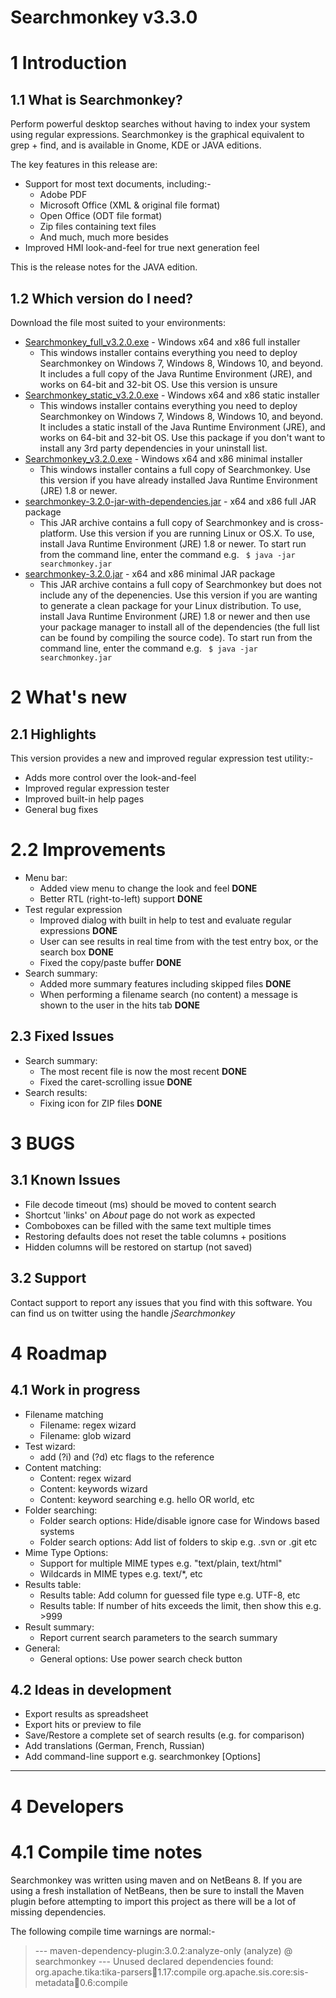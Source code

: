 # Searchmonkey v3.3.0

# 1 Introduction
## 1.1 What is Searchmonkey?

Perform powerful desktop searches without having to index your system using regular expressions. Searchmonkey is the graphical equivalent to grep + find, and is available in Gnome, KDE or JAVA editions.

The key features in this release are:
* Support for most text documents, including:-
	* Adobe PDF
	* Microsoft Office (XML & original file format)
	* Open Office (ODT file format)
	* Zip files containing text files
	* And much, much more besides
* Improved HMI look-and-feel for true next generation feel

This is the release notes for the JAVA edition.

## 1.2 Which version do I need?

Download the file most suited to your environments:

* [Searchmonkey_full_v3.2.0.exe](https://sourceforge.net/projects/searchmonkey/files/jSearchmonkey%20JAVA/v3.2/Searchmonkey_full_v3.2.0.exe/download) - Windows x64 and x86 full installer
	* This windows installer contains everything you need to deploy Searchmonkey on Windows 7, Windows 8, Windows 10, and beyond. It includes a full copy of the Java Runtime Environment (JRE), and works on 64-bit and 32-bit OS. Use this version is unsure
* [Searchmonkey_static_v3.2.0.exe](https://sourceforge.net/projects/searchmonkey/files/jSearchmonkey%20JAVA/v3.2/Searchmonkey_static_v3.2.0.exe/download) - Windows x64 and x86 static installer
	* This windows installer contains everything you need to deploy Searchmonkey on Windows 7, Windows 8, Windows 10, and beyond. It includes a static install of  the Java Runtime Environment (JRE), and works on 64-bit and 32-bit OS. Use this package if you don't want to install any 3rd party dependencies in your uninstall list.
* [Searchmonkey_v3.2.0.exe](https://sourceforge.net/projects/searchmonkey/files/jSearchmonkey%20JAVA/v3.2/Searchmonkey_v3.2.0.exe/download) - Windows x64 and x86 minimal installer
	* This windows installer contains a full copy of Searchmonkey. Use this version if you have already installed Java Runtime Environment (JRE) 1.8 or newer.
* [searchmonkey-3.2.0-jar-with-dependencies.jar](https://sourceforge.net/projects/searchmonkey/files/jSearchmonkey%20JAVA/v3.2/searchmonkey-3.2.0-jar-with-dependencies.jar/download) - x64 and x86 full JAR package
	* This JAR archive contains a full copy of Searchmonkey and is cross-platform. Use this version if you are running Linux or OS.X. To use, install Java Runtime Environment (JRE) 1.8 or newer. To start run from the command line, enter the command e.g. ``` $ java -jar searchmonkey.jar```
* [searchmonkey-3.2.0.jar](https://sourceforge.net/projects/searchmonkey/files/jSearchmonkey%20JAVA/v3.2/searchmonkey-3.2.0.jar/download) - x64 and x86 minimal JAR package
	* This JAR archive contains a full copy of Searchmonkey but does not include any of the depenencies. Use this version if you are wanting to generate a clean package for your Linux distribution. To use, install Java Runtime Environment (JRE) 1.8 or newer and then use your package manager to install all of the dependencies (the full list can be found by compiling the source code). To start run from the command line, enter the command e.g. ``` $ java -jar searchmonkey.jar```

# 2 What's new
## 2.1 Highlights

This version provides a new and improved regular expression test utility:-
 * Adds more control over the look-and-feel
 * Improved regular expression tester
 * Improved built-in help pages
 * General bug fixes

# 2.2 Improvements

* Menu bar:
	* Added view menu to change the look and feel **DONE**
	* Better RTL (right-to-left) support **DONE**
* Test regular expression
	* Improved dialog with built in help to test and evaluate regular expressions **DONE**
	* User can see results in real time from with the test entry box, or the search box **DONE**
	* Fixed the copy/paste buffer **DONE**
* Search summary:
	* Added more summary features including skipped files **DONE**
	* When performing a filename search (no content) a message is shown to the user in the hits tab **DONE**

## 2.3 Fixed Issues
* Search summary:
	* The most recent file is now the most recent **DONE**
	* Fixed the caret-scrolling issue **DONE**
* Search results:
	* Fixing icon for ZIP files **DONE**

# 3 BUGS

## 3.1 Known Issues
* File decode timeout (ms) should be moved to content search
* Shortcut 'links' on _About_ page do not work as expected
* Comboboxes can be filled with the same text multiple times
* Restoring defaults does not reset the table columns + positions
* Hidden columns will be restored on startup (not saved)

## 3.2 Support

Contact support to report any issues that you find with this software.
You can find us on twitter using the handle *jSearchmonkey*

# 4 Roadmap

## 4.1 Work in progress
* Filename matching
	* Filename: regex wizard
	* Filename: glob wizard
* Test wizard:
	* add (?i) and (?d) etc flags to the reference
* Content matching:
	* Content: regex wizard
	* Content: keywords wizard
	* Content: keyword searching e.g. hello OR world, etc
* Folder searching:
	* Folder search options: Hide/disable ignore case for Windows based systems
	* Folder search options: Add list of folders to skip e.g. .svn or .git etc
* Mime Type Options: 
	* Support for multiple MIME types e.g. "text/plain, text/html"
	* Wildcards in MIME types e.g. text/*, etc
* Results table:
	* Results table: Add column for guessed file type e.g. UTF-8, etc
	* Results table: If number of hits exceeds the limit, then show this e.g. >999
* Result summary:
	* Report current search parameters to the search summary
* General:
	* General options: Use power search check button

## 4.2 Ideas in development
* Export results as spreadsheet
* Export hits or preview to file
* Save/Restore a complete set of search results (e.g. for comparison)
* Add translations (German, French, Russian)
* Add command-line support e.g. searchmonkey <folder> [Options]

----------------------------------------------------------------------------------

# 4 Developers

# 4.1 Compile time notes

Searchmonkey was written using maven and on NetBeans 8. If you are using a fresh installation of NetBeans, then be sure to install the Maven plugin before attempting to import this project as there will be a lot of missing dependencies.

The following compile time warnings are normal:-

> --- maven-dependency-plugin:3.0.2:analyze-only (analyze) @ searchmonkey ---
> Unused declared dependencies found:
> org.apache.tika:tika-parsers:jar:1.17:compile
> org.apache.sis.core:sis-metadata:jar:0.6:compile
